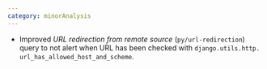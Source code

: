 ```yaml
---
category: minorAnalysis
---
```

* Improved _URL redirection from remote source_ (`py/url-redirection`) query to not alert when URL has been checked with `django.utils.http. url_has_allowed_host_and_scheme`.

